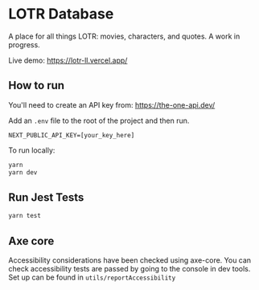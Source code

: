 # LOTR Database

A place for all things LOTR: movies, characters, and quotes.
A work in progress.

Live demo: https://lotr-ll.vercel.app/

## How to run

You'll need to create an API key from: https://the-one-api.dev/

Add an `.env` file to the root of the project and then run.

```
NEXT_PUBLIC_API_KEY=[your_key_here]
```

To run locally: 
```bash
yarn
yarn dev
```

## Run Jest Tests

```bash
yarn test
```

## Axe core

Accessibility considerations have been checked using axe-core.
You can check accessibility tests are passed by going to the console in dev tools. Set up can be found in `utils/reportAccessibility`
